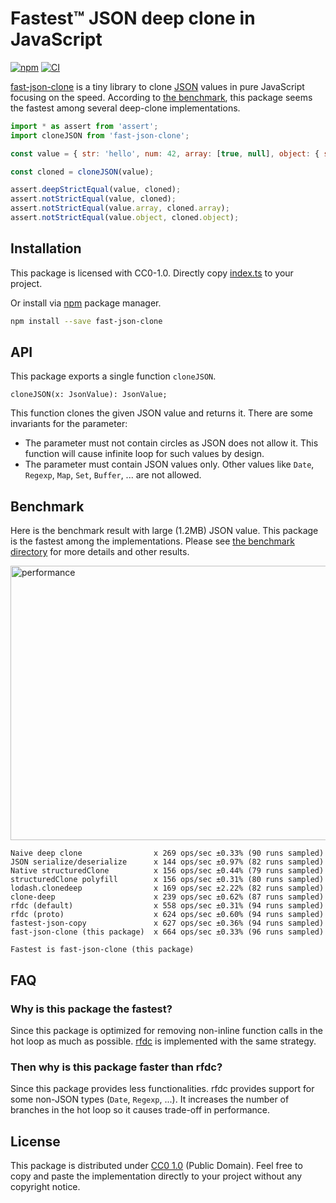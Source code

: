 Fastest™ JSON deep clone in JavaScript
======================================
[![npm][npm-badge]][npm]
[![CI][ci-badge]][ci]

[fast-json-clone][npm] is a tiny library to clone [JSON][json] values in pure JavaScript focusing on the speed.
According to [the benchmark](./bench), this package seems the fastest among several deep-clone implementations.

```js
import * as assert from 'assert';
import cloneJSON from 'fast-json-clone';

const value = { str: 'hello', num: 42, array: [true, null], object: { str: 'hello', bool: true, } };

const cloned = cloneJSON(value);

assert.deepStrictEqual(value, cloned);
assert.notStrictEqual(value, cloned);
assert.notStrictEqual(value.array, cloned.array);
assert.notStrictEqual(value.object, cloned.object);
```

## Installation

This package is licensed with CC0-1.0. Directly copy [index.ts](./index.ts) to your project.

Or install via [npm](https://npmjs.com/) package manager.

```sh
npm install --save fast-json-clone
```

## API

This package exports a single function `cloneJSON`.

```
cloneJSON(x: JsonValue): JsonValue;
```

This function clones the given JSON value and returns it. There are some invariants for the parameter:

- The parameter must not contain circles as JSON does not allow it. This function will cause infinite loop for such values by design.
- The parameter must contain JSON values only. Other values like `Date`, `Regexp`, `Map`, `Set`, `Buffer`, ... are not allowed.

## Benchmark

Here is the benchmark result with large (1.2MB) JSON value. This package is the fastest among the implementations. Please see
[the benchmark directory](./bench) for more details and other results.

<img width=889 height=439 src="https://github.com/rhysd/ss/blob/master/fast-json-clone/perf.png?raw=true" alt="performance">

```
Naive deep clone                x 269 ops/sec ±0.33% (90 runs sampled)
JSON serialize/deserialize      x 144 ops/sec ±0.97% (82 runs sampled)
Native structuredClone          x 156 ops/sec ±0.44% (79 runs sampled)
structuredClone polyfill        x 156 ops/sec ±0.31% (80 runs sampled)
lodash.clonedeep                x 169 ops/sec ±2.22% (82 runs sampled)
clone-deep                      x 239 ops/sec ±0.62% (87 runs sampled)
rfdc (default)                  x 558 ops/sec ±0.31% (94 runs sampled)
rfdc (proto)                    x 624 ops/sec ±0.60% (94 runs sampled)
fastest-json-copy               x 627 ops/sec ±0.36% (94 runs sampled)
fast-json-clone (this package)  x 664 ops/sec ±0.33% (96 runs sampled)

Fastest is fast-json-clone (this package)
```

## FAQ

### Why is this package the fastest?

Since this package is optimized for removing non-inline function calls in the hot loop as much as possible. [rfdc][] is
implemented with the same strategy.

### Then why is this package faster than rfdc?

Since this package provides less functionalities. rfdc provides support for some non-JSON types (`Date`, `Regexp`, ...).
It increases the number of branches in the hot loop so it causes trade-off in performance.

## License

This package is distributed under [CC0 1.0](LICENSE.txt) (Public Domain).
Feel free to copy and paste the implementation directly to your project without any copyright notice.

[ci]: https://github.com/rhysd/fast-json-clone/actions/workflows/ci.yml
[ci-badge]: https://github.com/rhysd/fast-json-clone/actions/workflows/ci.yml/badge.svg
[npm]: https://www.npmjs.com/package/fast-json-clone
[npm-badge]: https://badge.fury.io/js/fast-json-clone.svg
[json]: https://json.org/
[rfdc]: https://github.com/davidmarkclements/rfdc
